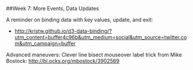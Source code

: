 ##Week 7: More Events, Data Updates


A reminder on binding data with key values, update, and exit:

* http://kristw.github.io/d3-data-binding/?utm_content=buffer4c96b&utm_medium=social&utm_source=twitter.com&utm_campaign=buffer


Advanced maneuvers: Clever line bisect mouseover label trick from Mike Bostock: http://bl.ocks.org/mbostock/3902569